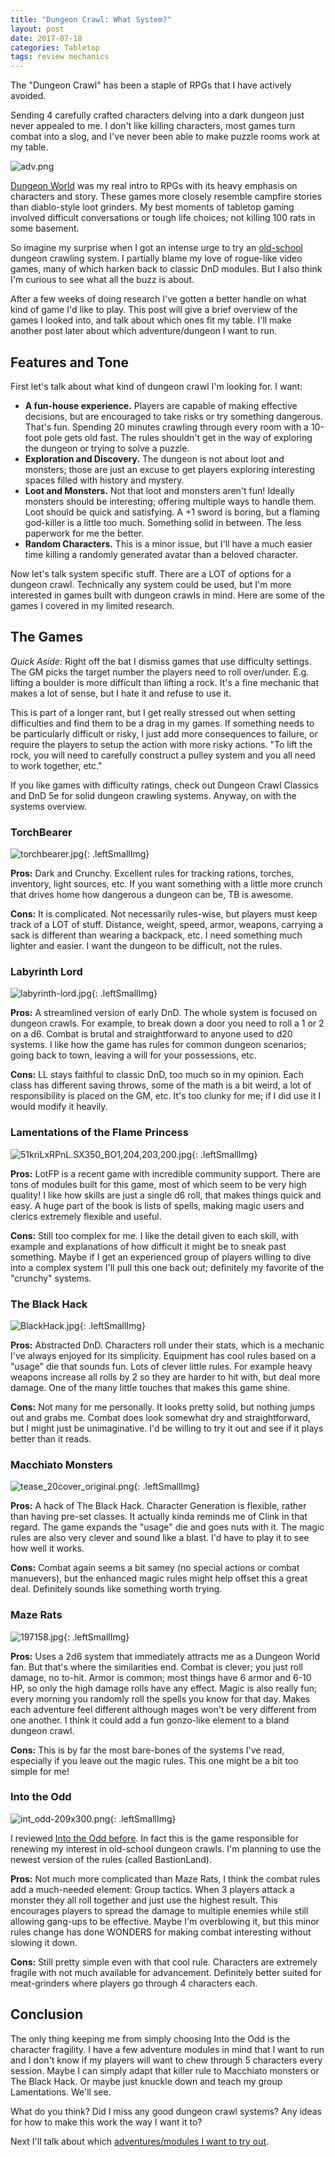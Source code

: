 ```yaml
---
title: "Dungeon Crawl: What System?"
layout: post
date: 2017-07-18
categories: Tabletop
tags: review mechanics
---
```


The "Dungeon Crawl" has been a staple of RPGs that I have actively avoided.

Sending 4 carefully crafted characters delving into a dark dungeon just never appealed to me. I don't like killing characters, most games turn combat into a slog, and I've never been able to make puzzle rooms work at my table.

![adv.png]({{site.url}}/images/posts/adv.png)

[Dungeon World]({{site.url}}/david/extremely-interesting-role-playing-games#dungeon-world) was my real intro to RPGs with its heavy emphasis on characters and story. These games more closely resemble campfire stories than diablo-style loot grinders. My best moments of tabletop gaming involved difficult conversations or tough life choices; not killing 100 rats in some basement.

So imagine my surprise when I got an intense urge to try an [old-school]({{site.url}}/david/2016/09/my-journey-into-osr) dungeon crawling system. I partially blame my love of rogue-like video games, many of which harken back to classic DnD modules. But I also think I'm curious to see what all the buzz is about.

After a few weeks of doing research I've gotten a better handle on what kind of game I'd like to play. This post will give a brief overview of the games I looked into, and talk about which ones fit my table. I'll make another post later about which adventure/dungeon I want to run.

## Features and Tone

First let's talk about what kind of dungeon crawl I'm looking for. I want:

 * **A fun-house experience.** Players are capable of making effective decisions, but are encouraged to take risks or try something dangerous. That's fun. Spending 20 minutes crawling through every room with a 10-foot pole gets old fast. The rules shouldn't get in the way of exploring the dungeon or trying to solve a puzzle.
 * **Exploration and Discovery.** The dungeon is not about loot and monsters; those are just an excuse to get players exploring interesting spaces filled with history and mystery.
 * **Loot and Monsters.** Not that loot and monsters aren't fun! Ideally monsters should be interesting; offering multiple ways to handle them. Loot should be quick and satisfying. A +1 sword is boring, but a flaming god-killer is a little too much. Something solid in between. The less paperwork for me the better. 
 * **Random Characters.** This is a minor issue, but I'll have a much easier time killing a randomly generated avatar than a beloved character.

Now let's talk system specific stuff. There are a LOT of options for a dungeon crawl. Technically any system could be used, but I'm more interested in games built with dungeon crawls in mind. Here are some of the games I covered in my limited research.

## The Games

*Quick Aside:* Right off the bat I dismiss games that use difficulty settings. The GM picks the target number the players need to roll over/under. E.g. lifting a boulder is more difficult than lifting a rock.  It's a fine mechanic that makes a lot of sense, but I hate it and refuse to use it.

This is part of a longer rant, but I get really stressed out when setting difficulties and find them to be a drag in my games. If something needs to be particularly difficult or risky, I just add more consequences to failure, or require the players to setup the action with more risky actions. "To lift the rock, you will need to carefully construct a pulley system and you all need to work together, etc."

If you like games with difficulty ratings, check out Dungeon Crawl Classics and DnD 5e for solid dungeon crawling systems. Anyway, on with the systems overview.

### TorchBearer
![torchbearer.jpg]({{site.url}}/images/posts/torchbearer.jpg){: .leftSmallImg}

**Pros:** Dark and Crunchy. Excellent rules for tracking rations, torches, inventory, light sources, etc. If you want something with a little more crunch that drives home how dangerous a dungeon can be, TB is awesome.

**Cons:** It is complicated. Not necessarily rules-wise, but players must keep track of a LOT of stuff. Distance, weight, speed, armor, weapons, carrying a sack is different than wearing a backpack, etc. I need something much lighter and easier. I want the dungeon to be difficult, not the rules.

### Labyrinth Lord
![labyrinth-lord.jpg]({{site.url}}/images/posts/labyrinth-lord.jpg){: .leftSmallImg}

**Pros:** A streamlined version of early DnD. The whole system is focused on dungeon crawls. For example, to break down a door you need to roll a 1 or 2 on a d6. Combat is brutal and straightforward to anyone used to d20 systems. I like how the game has rules for common dungeon scenarios; going back to town, leaving a will for your possessions, etc.

**Cons:** LL stays faithful to classic DnD, too much so in my opinion. Each class has different saving throws, some of the math is a bit weird, a lot of responsibility is placed on the GM, etc. It's too clunky for me; if I did use it I would modify it heavily.

### Lamentations of the Flame Princess
![51kriLxRPnL._SX350_BO1,204,203,200_.jpg]({{site.url}}/images/posts/51kriLxRPnL._SX350_BO1,204,203,200_.jpg){: .leftSmallImg}

**Pros:** LotFP is a recent game with incredible community support. There are tons of modules built for this game, most of which seem to be very high quality! I like how skills are just a single d6 roll, that makes things quick and easy. A huge part of the book is lists of spells, making magic users and clerics extremely flexible and useful.

**Cons:** Still too complex for me. I like the detail given to each skill, with example and explanations of how difficult it might be to sneak past something. Maybe if I get an experienced group of players willing to dive into a complex system I'll pull this one back out; definitely my favorite of the "crunchy" systems.

### The Black Hack
![BlackHack.jpg]({{site.url}}/images/posts/BlackHack.jpg){: .leftSmallImg}

**Pros:** Abstracted DnD. Characters roll under their stats, which is a mechanic I've always enjoyed for its simplicity. Equipment has cool rules based on a "usage" die that sounds fun. Lots of clever little rules. For example heavy weapons increase all rolls by 2 so they are harder to hit with, but deal more damage. One of the many little touches that makes this game shine.

**Cons:** Not many for me personally. It looks pretty solid, but nothing jumps out and grabs me. Combat does look somewhat dry and straightforward, but I might just be unimaginative. I'd be willing to try it out and see if it plays better than it reads.

### Macchiato Monsters
![tease_20cover_original.png]({{site.url}}/images/posts/tease_20cover_original.png){: .leftSmallImg}

**Pros:** A hack of The Black Hack. Character Generation is flexible, rather than having pre-set classes. It actually kinda reminds me of Clink in that regard. The game expands the "usage" die and goes nuts with it. The magic rules are also very clever and sound like a blast. I'd have to play it to see how well it works.

**Cons:** Combat again seems a bit samey (no special actions or combat manuevers), but the enhanced magic rules might help offset this a great deal. Definitely sounds like something worth trying.

### Maze Rats
![197158.jpg]({{site.url}}/images/posts/197158.jpg){: .leftSmallImg}

**Pros:** Uses a 2d6 system that immediately attracts me as a Dungeon World fan. But that's where the similarities end. Combat is clever; you just roll damage, no to-hit. Armor is common; most things have 6 armor and 6-10 HP, so only the high damage rolls have any effect. Magic is also really fun; every morning you randomly roll the spells you know for that day. Makes each adventure feel different although mages won't be very different from one another. I think it could add a fun gonzo-like element to a bland dungeon crawl.

**Cons:** This is by far the most bare-bones of the systems I've read, especially if you leave out the magic rules. This one might be a bit too simple for me!

### Into the Odd
![int_odd-209x300.png]({{site.url}}/images/posts/int_odd-209x300.png){: .leftSmallImg}

I reviewed [Into the Odd before]({{site.url}}/david/extremely-interesting-role-playing-games#into-the-odd). In fact this is the game responsible for renewing my interest in old-school dungeon crawls. I'm planning to use the newest version of the rules (called BastionLand).

**Pros:** Not much more complicated than Maze Rats, I think the combat rules add a much-needed element: Group tactics. When 3 players attack a monster they all roll together and just use the highest result. This encourages players to spread the damage to multiple enemies while still allowing gang-ups to be effective. Maybe I'm overblowing it, but this minor rules change has done WONDERS for making combat interesting without slowing it down.

**Cons:** Still pretty simple even with that cool rule. Characters are extremely fragile with not much available for advancement. Definitely better suited for meat-grinders where players go through 4 characters each.

## Conclusion

The only thing keeping me from simply choosing Into the Odd is the character fragility. I have a few adventure modules in mind that I want to run and I don't know if my players will want to chew through 5 characters every session. Maybe I can simply adapt that killer rule to Macchiato monsters or The Black Hack. Or maybe just knuckle down and teach my group Lamentations. We'll see.

What do you think? Did I miss any good dungeon crawl systems? Any ideas for how to make this work the way I want it to?

Next I'll talk about which [adventures/modules I want to try out]({{site.url}}/david/2017/08/Dungeon-Crawl-the-plan).
